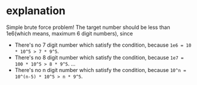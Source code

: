 # explanation

Simple brute force problem! The target number should be less than 1e6(which means, maximum 6 digit numbers), since

- There's no 7 digit number which satisfy the condition, because `1e6 = 10 * 10^5 > 7 * 9^5`.
- There's no 8 digit number which satisfy the condition, because `1e7 = 100 * 10^5 > 8 * 9^5`.
...
- There's no n digit number which satisfy the condition, because `10^n = 10^(n-5) * 10^5 > n * 9^5`.
